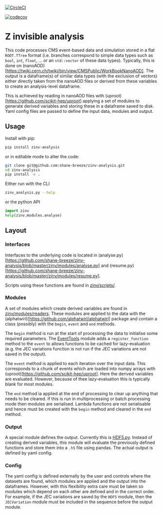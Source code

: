 [![CircleCI](https://circleci.com/gh/shane-breeze/zinv-analysis.svg?style=shield)](https://circleci.com/gh/shane-breeze/zinv-analysis)

[![codecov](https://codecov.io/gh/shane-breeze/zinv-analysis/branch/master/graph/badge.svg)](https://codecov.io/gh/shane-breeze/zinv-analysis)

# Z invisible analysis

This code processes CMS event-based data and simulation stored in a flat `ROOT.TTree` format (i.e. branches correspond to simple data types such as `bool`, `int`, `float`, ... or an `std::vector` of these data types). Typically, this is done on (nanoAOD)[https://twiki.cern.ch/twiki/bin/view/CMSPublic/WorkBookNanoAOD]. The output is a dataframe(s) of similar data types (with the exclusion of vectors) either directly taken from the nanoAOD files or derived from these variables to create an analysis-level dataframe.

This is achieved by reading in nanoAOD files with (uproot)[https://github.com/scikit-hep/uproot] applying a set of modules to generate derived variables and storing these in a dataframe saved to disk. Yaml config files are passed to define the input data, modules and output.

## Usage

Install with pip:

```bash
pip install zinv-analysis
```

or in editable mode to alter the code:

```bash
git clone git@github.com:shane-breeze/zinv-analysis.git
cd zinv-analysis
pip install -e .
```

Either run with the CLI

```bash
zinv_analysis.py --help
```

or the python API

```python
import zinv
help(zinv.modules.analyse)
```

## Layout

### Interfaces

Interfaces to the underlying code is located in (analyse.py)[https://github.com/shane-breeze/zinv-analysis/blob/master/zinv/modules/analyse.py] and (resume.py)[https://github.com/shane-breeze/zinv-analysis/blob/master/zinv/modules/resume.py].

Scripts using these functions are found in [zinv/scripts/](https://github.com/shane-breeze/zinv-analysis/tree/master/zinv/scripts).

### Modules

A set of modules which create derived variables are found in [zinv/modules/readers](https://github.com/shane-breeze/zinv-analysis/tree/master/zinv/modules/readers). These modules are applied to the data with the (alphatwirl)[https://github.com/alphatwirl/alphatwirl] package and contain a class (possibly) with the `begin`, `event` and `end` methods.

The `begin` method is run at the start of processing the data to initialise some required parameters. The [EventTools](https://github.com/shane-breeze/zinv-analysis/blob/master/zinv/modules/readers/EventTools.py) module adds a `register_function` method to the `event` to allows functions to be cached for lazy-evaluation (e.g. the JEC variations function is not run if the JEC variations are not saved in the output).

The `event` method is applied to each iteration over the input data. This corresponds to a chunk of events which are loaded into numpy arrays with (uproot)[https://github.com/scikit-hep/uproot]. Here the derived variables are evaluated. However, because of thee lazy-evaluation this is typically blank for most modules.

The `end` method ia applied at the end of processing to clear up anything that needs to be cleared. If this is run in multiprocessing or batch processing mode then modules are serialised. Lambda functions are not serialisable and hence must be created with the `begin` method and cleared in the `end` method.

### Output

A special module defines the output. Currently this is [HDF5.py](https://github.com/shane-breeze/zinv-analysis/blob/master/zinv/modules/collectors/HDF5.py). Instead of creating derived variables, this module will evaluate the previously defined functions and store them into a `.h5` file using pandas. The actual output is defined by yaml config.

### Config

The yaml config is defined externally by the user and controls where the datasets are found, which modules are applied and the output into the dataframes. However, with this flexibility extra care must be taken so modules which depend on each other are defined and in the correct order. For example, if the JEC variations are saved by the `HDF5` module, then the `JECVariation` module must be included in the sequence before the output module.
